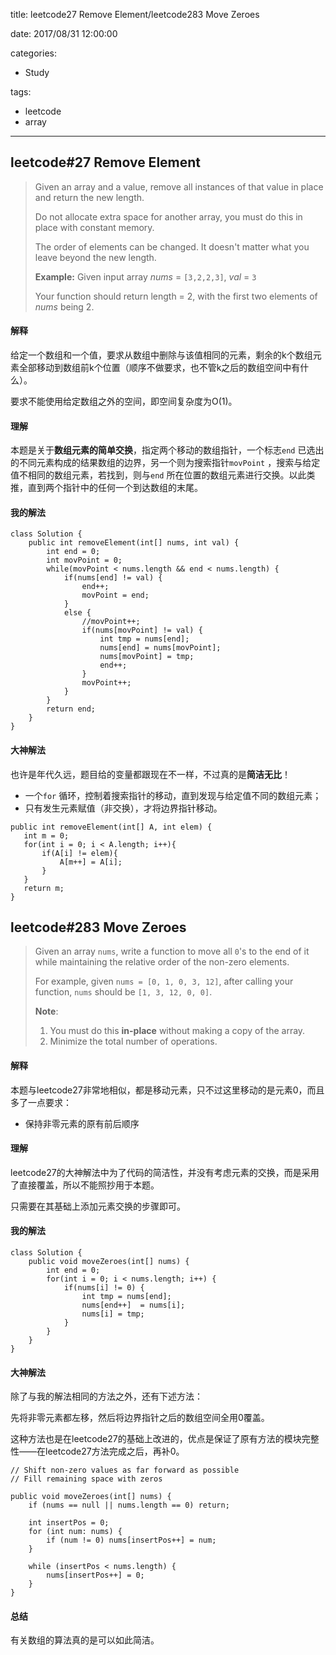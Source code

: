 title: leetcode27 Remove Element/leetcode283 Move Zeroes

date: 2017/08/31 12:00:00

categories:

- Study

tags:

- leetcode
- array

---

## leetcode#27 Remove Element

>Given an array and a value, remove all instances of that value in place and return the new length.
>
>Do not allocate extra space for another array, you must do this in place with constant memory.
>
>The order of elements can be changed. It doesn't matter what you leave beyond the new length.
>
>**Example:**
>Given input array *nums* = `[3,2,2,3]`, *val* = `3`
>
>Your function should return length = 2, with the first two elements of *nums* being 2.

#### 解释

给定一个数组和一个值，要求从数组中删除与该值相同的元素，剩余的k个数组元素全部移动到数组前k个位置（顺序不做要求，也不管k之后的数组空间中有什么）。

要求不能使用给定数组之外的空间，即空间复杂度为O(1)。

#### 理解

本题是关于**数组元素的简单交换**，指定两个移动的数组指针，一个标志`end` 已选出的不同元素构成的结果数组的边界，另一个则为搜索指针`movPoint` ，搜索与给定值不相同的数组元素，若找到，则与`end` 所在位置的数组元素进行交换。以此类推，直到两个指针中的任何一个到达数组的末尾。

#### 我的解法

```
class Solution {
    public int removeElement(int[] nums, int val) {
        int end = 0;
        int movPoint = 0;
        while(movPoint < nums.length && end < nums.length) {
            if(nums[end] != val) {
                end++;
                movPoint = end;
            }
            else {
                //movPoint++;
                if(nums[movPoint] != val) {
                    int tmp = nums[end];
                    nums[end] = nums[movPoint];
                    nums[movPoint] = tmp;
                    end++;
                }
                movPoint++;
            }
        }
        return end;
    }
}
```

#### 大神解法

也许是年代久远，题目给的变量都跟现在不一样，不过真的是**简洁无比**！

- 一个`for` 循环，控制着搜索指针的移动，直到发现与给定值不同的数组元素；
- 只有发生元素赋值（非交换），才将边界指针移动。

```
public int removeElement(int[] A, int elem) {
   int m = 0;    
   for(int i = 0; i < A.length; i++){
       if(A[i] != elem){
           A[m++] = A[i];
       }
   }
   return m;
}
```

##  leetcode#283 Move Zeroes

>Given an array `nums`, write a function to move all `0`'s to the end of it while maintaining the relative order of the non-zero elements.
>
>For example, given `nums = [0, 1, 0, 3, 12]`, after calling your function, `nums` should be `[1, 3, 12, 0, 0]`.
>
>**Note**:
>
>1. You must do this **in-place** without making a copy of the array.
>2. Minimize the total number of operations.

#### 解释

本题与leetcode27非常地相似，都是移动元素，只不过这里移动的是元素0，而且多了一点要求：

- 保持非零元素的原有前后顺序

#### 理解

leetcode27的大神解法中为了代码的简洁性，并没有考虑元素的交换，而是采用了直接覆盖，所以不能照抄用于本题。

只需要在其基础上添加元素交换的步骤即可。

#### 我的解法

```
class Solution {
    public void moveZeroes(int[] nums) {
        int end = 0;
        for(int i = 0; i < nums.length; i++) {
            if(nums[i] != 0) {
                int tmp = nums[end];
                nums[end++]  = nums[i];
                nums[i] = tmp;
            }
        }
    }
}
```

#### 大神解法

除了与我的解法相同的方法之外，还有下述方法：

先将非零元素都左移，然后将边界指针之后的数组空间全用0覆盖。

这种方法也是在leetcode27的基础上改进的，优点是保证了原有方法的模块完整性——在leetcode27方法完成之后，再补0。

```
// Shift non-zero values as far forward as possible
// Fill remaining space with zeros

public void moveZeroes(int[] nums) {
    if (nums == null || nums.length == 0) return;        
    
    int insertPos = 0;
    for (int num: nums) {
        if (num != 0) nums[insertPos++] = num;
    }        

    while (insertPos < nums.length) {
        nums[insertPos++] = 0;
    }
}
```

#### 总结

有关数组的算法真的是可以如此简洁。